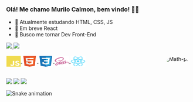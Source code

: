 ### Olá! Me chamo Murilo Calmon, bem vindo! 👋😀


- 🌱 Atualmente estudando HTML, CSS, JS
- 🌱 Em breve React
- 👯 Busco me tornar Dev Front-End

<div>
  <a href="https://github.com/Math-Vieira">
  <img height="150em" src="https://github-readme-stats.vercel.app/api?username=math-vieira&show_icons=true&theme=solarized-dark&include_all_commits=true&count_private=true"/>
  <img height="150em" src="https://github-readme-stats.vercel.app/api/top-langs/?username=math-vieira&layout=compact&langs_count=7&theme=solarized-dark"/>
</div>
  
<div style="display: inline_block"><br>
  <img align="center" alt="Math-Js" height="30" width="40" src="https://raw.githubusercontent.com/devicons/devicon/master/icons/javascript/javascript-plain.svg">
  <img align="center" alt="Math-HTML" height="30" width="40" src="https://raw.githubusercontent.com/devicons/devicon/master/icons/html5/html5-original.svg">
  <img align="center" alt="Math-CSS" height="30" width="40" src="https://raw.githubusercontent.com/devicons/devicon/master/icons/css3/css3-original.svg">
  <img align="center" alt="Math-Sass" height="30" width="40" src="https://raw.githubusercontent.com/devicons/devicon/master/icons/sass/sass-original.svg">
  <img align="center" alt="Math-React" height="30" width="40" src="https://raw.githubusercontent.com/devicons/devicon/master/icons/react/react-original.svg">
  <img align="right" alt="Math-pic" height="150" style="border-radius:50px;" src="https://cdn.discordapp.com/attachments/507606409488236566/944915609332895764/mma.png">
</div>
  <br>
<div> 

  <a href = "mailto:ymatheusvieira.contato@gmail.com"><img src="https://img.shields.io/badge/-Gmail-%23333?style=for-the-badge&logo=gmail&logoColor=white" target="_blank"></a>
  <a href="https://www.linkedin.com/in/ymatheus-vieira/" target="_blank"><img src="https://img.shields.io/badge/-LinkedIn-%230077B5?style=for-the-badge&logo=linkedin&logoColor=white" target="_blank"></a>
  <a href="https://ymatheusvieira.vercel.app/" target="_blank"><img src="https://img.shields.io/badge/-Portf%C3%B3lio-brown?style=for-the-badge&logo=true" target="_blank"></a>

![Snake animation](https://github.com/Math-Vieira/Math-Vieira/blob/output/github-contribution-grid-snake.svg)

</div>
